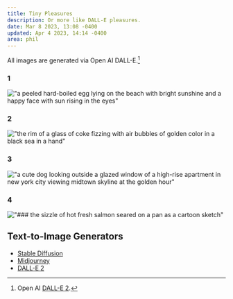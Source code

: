 ```yaml
---
title: Tiny Pleasures
description: Or more like DALL-E pleasures.
date: Mar 8 2023, 13:08 -0400
updated: Apr 4 2023, 14:14 -0400
area: phil
---
```


All images are generated via Open AI DALL-E.[^dalle]

[^dalle]: Open AI [DALL-E 2](https://openai.com/product/dall-e-2).

### 1

!["a peeled hard-boiled egg lying on the beach with bright sunshine and a happy face with sun rising in the eyes"](https://i.imgur.com/WzwG3kB.jpg)

### 2

!["the rim of a glass of coke fizzing with air bubbles of golden color in a black sea in a hand"](https://i.imgur.com/BvN0iu2.jpg)

### 3

!["a cute dog looking outside a glazed window of a high-rise apartment in new york city viewing midtown skyline at the golden hour"](https://i.imgur.com/TIQpMcX.jpg)

### 4

!["### the sizzle of hot fresh salmon seared on a pan as a cartoon sketch"](https://i.imgur.com/wzU0sGp.png)

## Text-to-Image Generators

- [Stable Diffusion](https://stablediffusionweb.com)
- [Midjourney](https://www.midjourney.com/home/?callbackUrl=/app/)
- [DALL-E 2](https://openai.com/product/dall-e-2)

